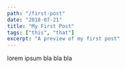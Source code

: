 ```yaml
---
path: "/first-post"
date: "2018-07-21"
title: "My First Post"
tags: ["this", "that"]
excerpt: "A preview of my first post"
---
```


lorem ipsum bla bla bla
